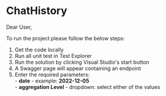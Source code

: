 # ChatHistory

Dear User,

To run the project please follow the below steps:
  1. Get the code locally
  2. Run all unit test in Test Explorer
  3. Run the solution by clicking Visual Studio's start button
  4. A Swagger page will appear containing an endpoint
  5. Enter the required parameters:<br />
    - <b>date</b> - example: <b>2022-12-05</b><br />
    - <b>aggregation Level</b> - dropdown: select either of the values
